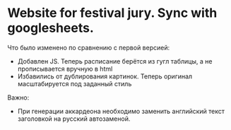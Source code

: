 # Website for festival jury. Sync with googlesheets.

Что было изменено по сравнению с первой версией:
* Добавлен JS. Теперь расписание берётся из гугл таблицы, а не прописывается вручную в html
* Избавились от дублирования картинок. Теперь оригинал масштабируется под заданный стиль

Важно:
* При генерации аккардеона необходимо заменить английский текст заголовкой на русский автозаменой.